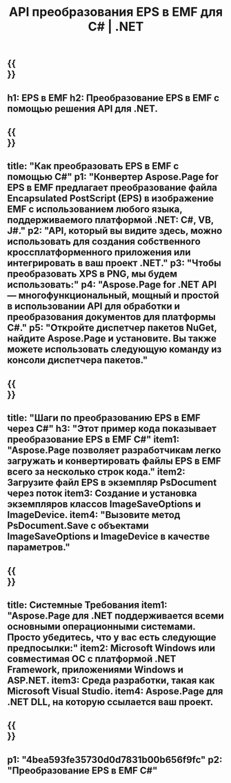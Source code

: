 ﻿---
translation: true
template: /_templates/_conversion-child-net.md
title: API преобразования EPS в EMF для C# | .NET
url: /net/conversion/eps-to-emf/
description: Пример кода для преобразования EPS в EMF C#. Используйте пример кода API для пакетного преобразования файлов EPS в EMF в VB.NET, Asp.NET или любом приложении на основе .NET.
informat: EPS
outformat: EMF
otherformats: XPS PS
---

{{<section banner>}}
---
h1: EPS в EMF
h2: Преобразование EPS в EMF с помощью решения API для .NET.
---

{{<section overview>}}
---
title: "Как преобразовать EPS в EMF с помощью C#"
p1: "Конвертер Aspose.Page for EPS в EMF предлагает преобразование файла Encapsulated PostScript (EPS) в изображение EMF с использованием любого языка, поддерживаемого платформой .NET: C#, VB, J#."
p2: "API, который вы видите здесь, можно использовать для создания собственного кроссплатформенного приложения или интегрировать в ваш проект .NET."
p3: "Чтобы преобразовать XPS в PNG, мы будем использовать:"
p4: "Aspose.Page for .NET API — многофункциональный, мощный и простой в использовании API для обработки и преобразования документов для платформы C#."
p5: "Откройте диспетчер пакетов NuGet, найдите Aspose.Page и установите. Вы также можете использовать следующую команду из консоли диспетчера пакетов."
---

{{<section feature1>}}
---
title: "Шаги по преобразованию EPS в EMF через C#"
h3: "Этот пример кода показывает преобразование EPS в EMF C#"
item1: "Aspose.Page позволяет разработчикам легко загружать и конвертировать файлы EPS в EMF всего за несколько строк кода."
item2: Загрузите файл EPS в экземпляр PsDocument через поток
item3: Создание и установка экземпляров классов ImageSaveOptions и ImageDevice.
item4: "Вызовите метод PsDocument.Save с объектами ImageSaveOptions и ImageDevice в качестве параметров."
---

{{<section feature2>}}
---
title: Системные Требования
item1: "Aspose.Page для .NET поддерживается всеми основными операционными системами. Просто убедитесь, что у вас есть следующие предпосылки:"
item2: Microsoft Windows или совместимая ОС с платформой .NET Framework, приложениями Windows и ASP.NET.
item3: Среда разработки, такая как Microsoft Visual Studio.
item4: Aspose.Page для .NET DLL, на которую ссылается ваш проект.
---

{{<section gist>}}
---
p1: "4bea593fe35730d0d7831b00b656f9fc"
p2: "Преобразование EPS в EMF C#"
---
